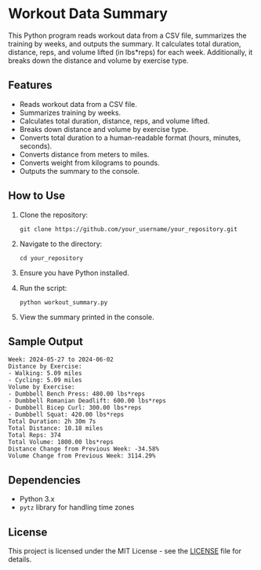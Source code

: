 # Workout Data Summary

This Python program reads workout data from a CSV file, summarizes the training by weeks, and outputs the summary. It calculates total duration, distance, reps, and volume lifted (in lbs*reps) for each week. Additionally, it breaks down the distance and volume by exercise type.

## Features

- Reads workout data from a CSV file.
- Summarizes training by weeks.
- Calculates total duration, distance, reps, and volume lifted.
- Breaks down distance and volume by exercise type.
- Converts total duration to a human-readable format (hours, minutes, seconds).
- Converts distance from meters to miles.
- Converts weight from kilograms to pounds.
- Outputs the summary to the console.

## How to Use

1. Clone the repository:

   ```
   git clone https://github.com/your_username/your_repository.git
   ```

2. Navigate to the directory:

   ```
   cd your_repository
   ```

3. Ensure you have Python installed.

4. Run the script:

   ```
   python workout_summary.py
   ```

5. View the summary printed in the console.

## Sample Output

```
Week: 2024-05-27 to 2024-06-02
Distance by Exercise:
- Walking: 5.09 miles
- Cycling: 5.09 miles
Volume by Exercise:
- Dumbbell Bench Press: 480.00 lbs*reps
- Dumbbell Romanian Deadlift: 600.00 lbs*reps
- Dumbbell Bicep Curl: 300.00 lbs*reps
- Dumbbell Squat: 420.00 lbs*reps
Total Duration: 2h 30m 7s
Total Distance: 10.18 miles
Total Reps: 374
Total Volume: 1800.00 lbs*reps
Distance Change from Previous Week: -34.58%
Volume Change from Previous Week: 3114.29%
```

## Dependencies

- Python 3.x
- `pytz` library for handling time zones

## License

This project is licensed under the MIT License - see the [LICENSE](LICENSE) file for details.

